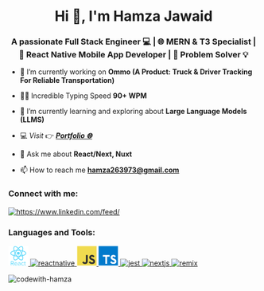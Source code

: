 <h1 align="center">Hi 👋, I'm Hamza Jawaid</h1>
<h3 align="center">A passionate Full Stack Engineer  💻 | 🌐 MERN & T3 Specialist | 📱 React Native Mobile App Developer | 🧠 Problem Solver 💡 </h3>

- 🔭 I’m currently working on **Ommo (A Product: Truck & Driver Tracking For Reliable Transportation)**
  
- 👨‍💻 Incredible Typing Speed **90+ WPM**

- 🌱 I’m currently learning and exploring about **Large Language Models (LLMS)**

- 💻 *Visit* 👉 <a href="https://three-portfolio-2025.vercel.app/" target="__blank">***Portfolio 🌐***</a>

- 💬 Ask me about **React/Next, Nuxt**

- 📫 How to reach me **hamza263973@gmail.com**

<h3 align="left">Connect with me:</h3>
 
<p align="left">
<a href="https://www.linkedin.com/in/hamza-shaikh-a5616b31b/" target="__blank"><img align="center" src="https://raw.githubusercontent.com/rahuldkjain/github-profile-readme-generator/master/src/images/icons/Social/linked-in-alt.svg" alt="https://www.linkedin.com/feed/" height="30" width="40" /></a>
</p>

<h3 align="left">Languages and Tools:</h3> <p align="left"> 
  <a href="https://reactjs.org/" target="_blank" rel="noreferrer"> 
    <img src="https://raw.githubusercontent.com/devicons/devicon/master/icons/react/react-original-wordmark.svg" alt="react" width="40" height="40"/> 
  </a> 
  <a href="https://reactnative.dev/" target="_blank" rel="noreferrer"> 
    <img src="https://reactnative.dev/img/header_logo.svg" alt="reactnative" width="40" height="40"/> 
  </a> 
  <a href="https://developer.mozilla.org/en-US/docs/Web/JavaScript" target="_blank" rel="noreferrer"> 
    <img src="https://raw.githubusercontent.com/devicons/devicon/master/icons/javascript/javascript-original.svg" alt="javascript" width="40" height="40"/> 
  </a> 
  <a href="https://www.typescriptlang.org/" target="_blank" rel="noreferrer"> 
    <img src="https://raw.githubusercontent.com/devicons/devicon/master/icons/typescript/typescript-original.svg" alt="typescript" width="40" height="40"/> 
  </a> 
  <a href="https://jestjs.io" target="_blank" rel="noreferrer"> 
    <img src="https://www.vectorlogo.zone/logos/jestjsio/jestjsio-icon.svg" alt="jest" width="40" height="40"/> 
  </a> 
  <a href="https://nextjs.org/" target="_blank" rel="noreferrer"> 
    <img src="https://cdn.worldvectorlogo.com/logos/nextjs-2.svg" alt="nextjs" width="40" height="40"/> 
  </a> 
  <a href="https://remix.run/" target="_blank" rel="noreferrer"> 
    <img src="https://raw.githubusercontent.com/remix-run/logo/main/blocks/remix-logo.png" alt="remix" width="40" height="40"/>
  </a>
</p>
<p><img align="center" src="https://github-readme-stats.vercel.app/api/top-langs?username=codewith-hamza&show_icons=true&locale=en&layout=compact" alt="codewith-hamza" /></p>

